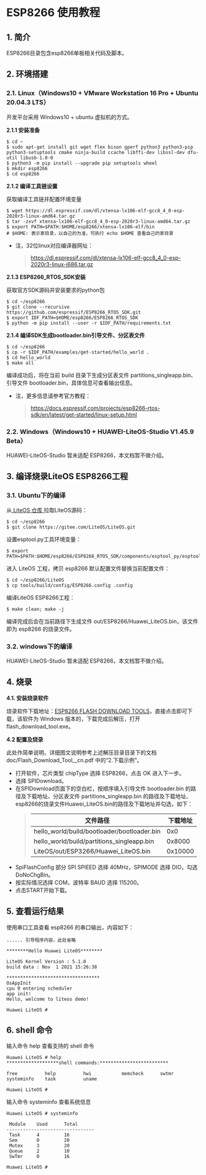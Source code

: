 # ESP8266 使用教程

## 1. 简介

ESP8266目录包含esp8266单板相关代码及脚本。

## 2. 环境搭建

### 2.1. Linux（Windows10 + VMware Workstation 16 Pro + Ubuntu 20.04.3 LTS）

  开发平台采用 Windows10 + ubuntu 虚拟机的方式。

  **2.1.1 安装准备**
  
  ```shell
  $ cd ~
  $ sudo apt-get install git wget flex bison gperf python3 python3-pip python3-setuptools cmake ninja-build ccache libffi-dev libssl-dev dfu-util libusb-1.0-0
  $ python3 -m pip install --upgrade pip setuptools wheel
  $ mkdir esp8266
  $ cd esp8266
  ```
  **2.1.2 编译工具链设置**
  
  获取编译工具链并配置环境变量
  ```shell
  $ wget https://dl.espressif.com/dl/xtensa-lx106-elf-gcc8_4_0-esp-2020r3-linux-amd64.tar.gz
  $ tar -zxvf xtensa-lx106-elf-gcc8_4_0-esp-2020r3-linux-amd64.tar.gz
  $ export PATH=$PATH:$HOME/esp8266/xtensa-lx106-elf/bin
  # $HOME: 表示家目录，以自己的为准，可执行 echo $HOME 查看自己的家目录
  ```
 * 注，32位linux对应编译器网址：
      >https://dl.espressif.com/dl/xtensa-lx106-elf-gcc8_4_0-esp-2020r3-linux-i686.tar.gz

  **2.1.3 ESP8266_RTOS_SDK安装**

  获取官方SDK源码并安装要求的python包
  ```shell
  $ cd ~/esp8266
  $ git clone --recursive https://github.com/espressif/ESP8266_RTOS_SDK.git
  $ export IDF_PATH=$HOME/esp8266/ESP8266_RTOS_SDK
  $ python -m pip install --user -r $IDF_PATH/requirements.txt
  ```
  **2.1.4 编译SDK生成bootloader.bin引导文件、分区表文件**
  ```shell
  $ cd ~/esp8266
  $ cp -r $IDF_PATH/examples/get-started/hello_world .
  $ cd hello_world
  $ make all
  ```
  编译成功后，将在当前 build 目录下生成分区表文件 partitions_singleapp.bin、引导文件 bootloader.bin，具体信息可查看输出信息。
* 注，更多信息请参考官方教程：
    >https://docs.espressif.com/projects/esp8266-rtos-sdk/en/latest/get-started/linux-setup.html

### 2.2. Windows（Windows10 + HUAWEI-LiteOS-Studio V1.45.9 Beta）

  HUAWEI-LiteOS-Studio 暂未适配 ESP8266，本文档暂不做介绍。

## 3. 编译烧录LiteOS ESP8266工程

  ### 3.1. Ubuntu下的编译

  从<a href="https://gitee.com/LiteOS/LiteOS.git" target="_blank"> LiteOS 仓库 </a>拉取LiteOS源码：

  ```shell
  $ cd ~/esp8266
  $ git clone https://gitee.com/LiteOS/LiteOS.git
  ```

  设置esptool.py工具环境变量：
  ```shell
  $ export PATH=$PATH:$HOME/esp8266/ESP8266_RTOS_SDK/components/esptool_py/esptool
  ```
  
  进入 LiteOS 工程，拷贝 esp8266 默认配置文件替换当前配置文件：
  ```shell
  $ cd ~/esp8266/LiteOS
  $ cp tools/build/config/ESP8266.config .config
  ````

  编译LiteOS ESP8266工程：
  ```shell
  $ make clean; make -j
  ```
  编译完成后会在当前路径下生成文件 out/ESP8266/Huawei_LiteOS.bin，该文件即为 esp8266 的烧录文件。


  ### 3.2. windows下的编译

  HUAWEI-LiteOS-Studio 暂未适配 ESP8266，本文档暂不做介绍。


## 4. 烧录

  **4.1. 安装烧录软件**

  烧录软件下载地址：<a href="https://www.espressif.com/sites/default/files/tools/flash_download_tool_3.9.0_0.zip" target="_blank">ESP8266 FLASH DOWNLOAD TOOLS</a>，直接点击即可下载，该软件为 Windows 版本的，下载完成后解压，打开 flash_download_tool.exe。

  **4.2 配置及烧录**

  此处作简单说明，详细图文说明参考上述解压目录目录下的文档 doc/Flash_Download_Tool__cn.pdf 中的“2.下载示例”。

  - 打开软件，芯片类型 chipType 选择 ESP8266，点击 OK 进入下一步。
  - 选择 SPIDownload。
  - 在SPIDownload页面下的空白栏，按顺序填入引导文件 bootloader.bin 的路径及下载地址、分区表文件 partitions_singleapp.bin 的路径及下载地址、esp8266的烧录文件Huawei_LiteOS.bin的路径及下载地址并勾选，如下：
    > | 文件路径 | 下载地址  |
    > | ------------------------------------------------------------ | ------- |
    > | hello_world/build/bootloader/bootloader.bin                  | 0x0     |
    > | hello_world/build/partitions_singleapp.bin                   | 0x8000  |
    > | LiteOS/out/ESP3266/Huawei_LiteOS.bin                         | 0x10000 |
  - SpiFlashConfig 部分 SPI SPIEED 选择 40MHz，SPIMODE 选择 DIO，勾选 DoNoChgBin。
  - 按实际情况选择 COM，波特率 BAUD 选择 115200。
  - 点击START开始下载。

## 5. 查看运行结果

  使用串口工具查看 esp8266 的串口输出，内容如下：
  ```
  ...... 引导程序内容，此处省略
 
  ********Hello Huawei LiteOS********

  LiteOS Kernel Version : 5.1.0
  build data : Nov  1 2021 15:26:38

  **********************************
  OsAppInit
  cpu 0 entering scheduler
  app init!
  Hello, welcome to liteos demo!

  Huawei LiteOS # 
  ```

## 6. shell 命令

  输入命令 help 查看支持的 shell 命令
  ```
  Huawei LiteOS # help
  *******************shell commands:*************************

  free          help          hwi           memcheck      swtmr         systeminfo    task          uname         

  Huawei LiteOS #
  ```

  输入命令 systeminfo 查看系统信息
  ```
  Huawei LiteOS # systeminfo

   Module    Used      Total
  --------------------------------
   Task      4         16        
   Sem       0         20        
   Mutex     3         20        
   Queue     2         10        
   SwTmr     0         16        

  Huawei LiteOS #
  ```
